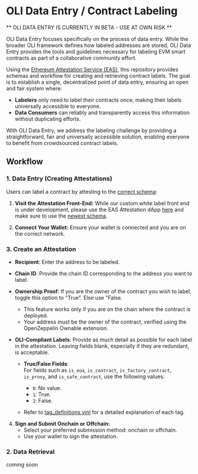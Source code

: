 # OLI Data Entry / Contract Labeling

** OLI DATA ENTRY IS CURRENTLY IN BETA - USE AT OWN RISK **

OLI Data Entry focuses specifically on the process of data entry. While the broader OLI framework defines how labeled addresses are stored, OLI Data Entry provides the tools and guidelines necessary for labeling EVM smart contracts as part of a collaborative community effort.

Using the [Ethereum Attestation Service (EAS)](https://attest.org/), this repository provides schemas and workflow for creating and retrieving contract labels. The goal is to establish a single, decentralized point of data entry, ensuring an open and fair system where:

- **Labelers** only need to label their contracts once, making their labels universally accessible to everyone.
- **Data Consumers** can reliably and transparently access this information without duplicating efforts. 

With OLI Data Entry, we address the labeling challenge by providing a straightforward, fair and universally accessible solution, enabling everyone to benefit from crowdsourced contract labels.

## Workflow

### 1. **Data Entry (Creating Attestations)**

Users can label a contract by attesting to the [correct schema](data_entry/EAS_schema_versioning.yml):

1. **Visit the Attestation Front-End:**
While our custom white label front end is under development, please use the EAS Attestation dApp [here](https://optimism.easscan.org/attestation/attestWithSchema/0xacb55ee4f0b0bf4987ba23f863e41e78ea1863e1c5aa881c520d16dae76a0c7b) and make sure to use the [newest schema](data_entry/EAS_schema_versioning.yml).

2. **Connect Your Wallet:**
Ensure your wallet is connected and you are on the correct network.

### 3. **Create an Attestation**

- **Recipient**: Enter the address to be labeled.

- **Chain ID**: Provide the chain ID corresponding to the address you want to label.

- **Ownership Proof**:  If you are the owner of the contract you wish to label, toggle this option to "True". Else use "False.
  - This feature works only if you are on the chain where the contract is deployed.  
  - Your address must be the owner of the contract, verified using the OpenZeppelin Ownable extension.

- **OLI-Compliant Labels**: Provide as much detail as possible for each label in the attestation. Leaving fields blank, especially if they are redundant, is acceptable.

  - **True/False Fields**:  
    For fields such as `is_eoa`, `is_contract`, `is_factory_contract`, `is_proxy`, and `is_safe_contract`, use the following values:  
      - `0`: No value.  
      - `1`: True.  
      - `2`: False.  
    
  - Refer to [tag_definitions.yml](tags/tag_definitions.yml) for a detailed explanation of each tag.

4. **Sign and Submit Onchain or Offchain:**
   - Select your preferred submission method: onchain or offchain.  
   - Use your wallet to sign the attestation.

### 2. **Data Retrieval**

coming soon